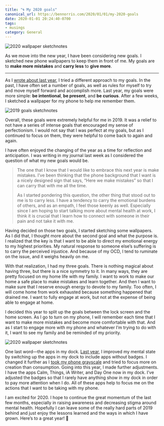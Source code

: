 ```yaml
---
title: "🌀 My 2020 goals"
canonical_url: https://bennorris.com/2020/01/01/my-2020-goals
date: 2020-01-01 20:24:40-0700
tags:
- musings
category: General
---
```


![2020 wallpaper sketchnotes](https://media.bennorris.com/images/bennorris/uploads/2020/e11542470a.png)

As we move into the new year, I have been considering new goals. I sketched new phone wallpapers to keep them in front of me. My goals are to **make more mistakes** and **carry less** to **give more**.

***

As I [wrote about last year](https://www.bennorris.com/2019/01/01/my-2019-goals), I tried a different approach to my goals. In the past, I have often set a number of goals, as well as rules for myself to try and move myself forward and accomplish more. Last year, my goals were more simple: **be intentional**, **be present**, and **be curious**. After a few weeks, I sketched a wallpaper for my phone to help me remember them.

![2019 goals sketchnotes](https://media.bennorris.com/images/bennorris/uploads/2019/bca8e97bf6.jpg)

Overall, these goals were extremely helpful for me in 2019. It was a relief to not have a series of intense goals that encouraged my sense of perfectionism. I would not say that I was perfect at my goals, but as I continued to focus on them, they were helpful to come back to again and again.

I have often enjoyed the changing of the year as a time for reflection and anticipation. I was writing in my journal last week as I considered the question of what my new goals would be.

> The one that I know that I would like to embrace this next year is make mistakes. I’ve been thinking that the phone background that I want is a nicely designed sign that says, “Here we make mistakes” so that I can carry that with me all the time.
> 
> As I started pondering this question, the other thing that stood out to me is to carry less. I have a tendency to carry the emotional burdens of others, and as an empath, I feel those keenly as well. Especially since I am hoping to start talking more about mental health at work, I think it is crucial that I learn how to connect with someone in their pain and not take it with me.

Having decided on those two goals, I started sketching some wallpapers. As I did that, I thought more about the second goal and what the purpose is. I realized that the key is that I want to be able to direct my emotional energy to my highest priorities. My natural response to someone else’s suffering is to carry the perceived injustice. And because of my OCD, I tend to ruminate on the issue, and it weighs heavily on me.

With that realization, I had my three goals. There is nothing magical about having three, but there is a nice symmetry to it. In many ways, they are pretty focused on my home life with my family. I want to work to make our home a safe place to make mistakes and learn together. And then I want to make sure that I reserve enough energy to devote to my family. Too often, I will come home from work exhausted because something happened that drained me. I want to fully engage at work, but not at the expense of being able to engage at home.

I decided this year to split up the goals between the lock screen and the home screen. As I go to turn on my phone, I will remember each time that I want to make more mistakes and become more comfortable with that. And as I start to engage more with my phone and whatever I’m trying to do with it, I want to see my family and be reminded of my priority.

![2020 wallpaper sketchnotes](https://media.bennorris.com/images/bennorris/uploads/2020/e11542470a.png)

One last word—the apps in my dock. [Last year](https://www.bennorris.com/2019/01/02/reorganizing-my-dock), I improved my mental state by switching up the apps in my dock to include apps without badges. I changed it further as I [took my phone grayscale](https://www.bennorris.com/2019/02/08/going-grayscale) and tried to focus more on creation than consumption. Going into this year, I made further adjustments. I have the apps Calm, Things, iA Writer, and Day One now in my dock. I’ve adjusted the badges so that I rarely have anything show in my dock in order to pay more attention when I do. All of these apps help to focus me on the actions that I want to be taking with my phone.

I am excited for 2020. I hope to continue the great momentum of the last few months, especially in raising awareness and decreasing stigma around mental health. Hopefully I can leave some of the really hard parts of 2019 behind and just enjoy the lessons learned and the ways in which I have grown. Here’s to a great year! 🎊